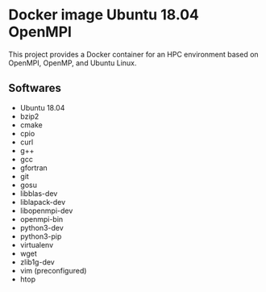 # Docker image Ubuntu 18.04 OpenMPI 

This project provides a Docker container for an HPC environment based on OpenMPI, OpenMP, and Ubuntu Linux.

## Softwares

- Ubuntu 18.04
- bzip2 
- cmake 
- cpio 
- curl
- g++ 
- gcc 
- gfortran
- git 
- gosu
- libblas-dev 
- liblapack-dev 
- libopenmpi-dev 
- openmpi-bin 
- python3-dev 
- python3-pip 
- virtualenv 
- wget 
- zlib1g-dev 
- vim (preconfigured)
- htop